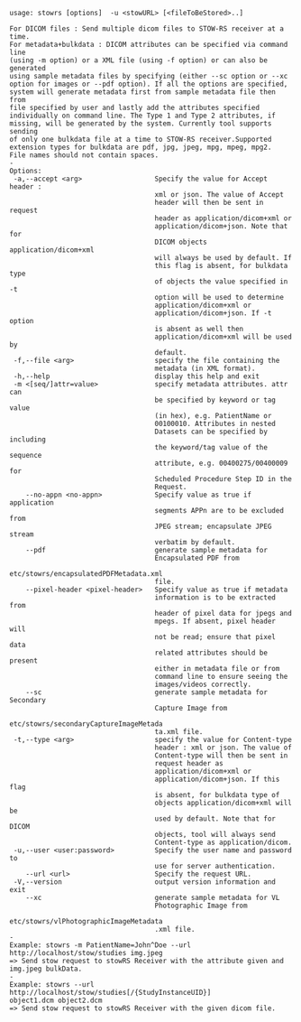     usage: stowrs [options]  -u <stowURL> [<fileToBeStored>..]
    
    For DICOM files : Send multiple dicom files to STOW-RS receiver at a time.
    For metadata+bulkdata : DICOM attributes can be specified via command line
    (using -m option) or a XML file (using -f option) or can also be generated
    using sample metadata files by specifying (either --sc option or --xc
    option for images or --pdf option). If all the options are specified,
    system will generate metadata first from sample metadata file then from
    file specified by user and lastly add the attributes specified
    individually on command line. The Type 1 and Type 2 attributes, if
    missing, will be generated by the system. Currently tool supports sending
    of only one bulkdata file at a time to STOW-RS receiver.Supported
    extension types for bulkdata are pdf, jpg, jpeg, mpg, mpeg, mpg2.
    File names should not contain spaces.
    -
    Options:
     -a,--accept <arg>                  Specify the value for Accept header :
                                        xml or json. The value of Accept
                                        header will then be sent in request
                                        header as application/dicom+xml or
                                        application/dicom+json. Note that for
                                        DICOM objects application/dicom+xml
                                        will always be used by default. If
                                        this flag is absent, for bulkdata type
                                        of objects the value specified in -t
                                        option will be used to determine
                                        application/dicom+xml or
                                        application/dicom+json. If -t option
                                        is absent as well then
                                        application/dicom+xml will be used by
                                        default.
     -f,--file <arg>                    specify the file containing the
                                        metadata (in XML format).
     -h,--help                          display this help and exit
     -m <[seq/]attr=value>              specify metadata attributes. attr can
                                        be specified by keyword or tag value
                                        (in hex), e.g. PatientName or
                                        00100010. Attributes in nested
                                        Datasets can be specified by including
                                        the keyword/tag value of the sequence
                                        attribute, e.g. 00400275/00400009 for
                                        Scheduled Procedure Step ID in the
                                        Request.
        --no-appn <no-appn>             Specify value as true if application
                                        segments APPn are to be excluded from
                                        JPEG stream; encapsulate JPEG stream
                                        verbatim by default.
        --pdf                           generate sample metadata for
                                        Encapsulated PDF from
                                        etc/stowrs/encapsulatedPDFMetadata.xml
                                        file.
        --pixel-header <pixel-header>   Specify value as true if metadata
                                        information is to be extracted from
                                        header of pixel data for jpegs and
                                        mpegs. If absent, pixel header will
                                        not be read; ensure that pixel data
                                        related attributes should be present
                                        either in metadata file or from
                                        command line to ensure seeing the
                                        images/videos correctly.
        --sc                            generate sample metadata for Secondary
                                        Capture Image from
                                        etc/stowrs/secondaryCaptureImageMetada
                                        ta.xml file.
     -t,--type <arg>                    specify the value for Content-type
                                        header : xml or json. The value of
                                        Content-type will then be sent in
                                        request header as
                                        application/dicom+xml or
                                        application/dicom+json. If this flag
                                        is absent, for bulkdata type of
                                        objects application/dicom+xml will be
                                        used by default. Note that for DICOM
                                        objects, tool will always send
                                        Content-type as application/dicom.
     -u,--user <user:password>          Specify the user name and password to
                                        use for server authentication.
        --url <url>                     Specify the request URL.
     -V,--version                       output version information and exit
        --xc                            generate sample metadata for VL
                                        Photographic Image from
                                        etc/stowrs/vlPhotographicImageMetadata
                                        .xml file.
    -
    Example: stowrs -m PatientName=John^Doe --url
    http://localhost/stow/studies img.jpeg
    => Send stow request to stowRS Receiver with the attribute given and
    img.jpeg bulkData.
    -
    Example: stowrs --url http://localhost/stow/studies[/{StudyInstanceUID}]
    object1.dcm object2.dcm
    => Send stow request to stowRS Receiver with the given dicom file.